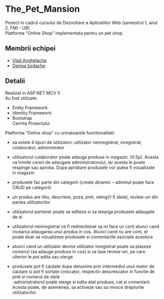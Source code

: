 # The_Pet_Mansion
Proiect in cadrul cursului de Dezvoltare a Aplicatiilor Web (semestrul 1, anul 2, FMI - UB)  
Platforma "Online Shop" implementata pentru un pet shop.

## Membrii echipei
* [Vlad Anghelache](https://github.com/vladanghelache)  
* [Denisa Iordache](https://github.com/denisaiordache)

## Detalii
Realizat in ASP.NET MCV 5  
Au fost utilizate:
* Entity Framework
* Identity Framework
* Bootstrap  
Cerinta Proiectului

Platforma “Online shop” cu urmatoarele functionalitati:
- sa existe 4 tipuri de utilizatori: utilizator neinregistrat, inregistrat, 
colaborator, administrator   
- utilizatorul colaborator poate adauga produse in magazin. (0.5p). Acesta va 
trimite cereri de adaugare administratorului, iar acesta le poate respinge sau 
aproba.  Dupa aprobare produsele vor putea fi vizualizate in magazin
  
- produsele fac parte din categorii (create dinamic – adminul poate face CRUD 
pe categorii)   
- un produs are titlu, descriere, poza, pret, rating(1-5 stele), review-uri din 
partea utilizatorilor   
- utilizatorul partener poate sa editeze si sa stearga produsele adaugate de el
  
- utilizatorul neinregistrat va fi redirectionat sa isi faca un cont atunci cand 
incearca adaugarea unui produs in cos. Atunci cand nu are cont, el poate doar 
sa vizualizeze produsele si comentariile asociate acestora   
- atunci cand un utilizator devine utilizator inregistrat poate sa plaseze 
comenzi (sa adauge produse in cos) si sa lase review-uri, pe care ulterior le 
pot edita sau sterge   
- produsele pot fi cautate dupa denumire prin intermediul unui motor de 
cautare si pot fi sortate crescator, respectiv descrescator in functie de pret si 
numarul de stele   
-administratorul poate sterge si edita atat produse, cat si comentarii. Acesta 
poate, de asemenea, sa activeze sau sa revoce drepturile utilizatorilor.  
